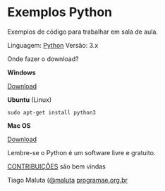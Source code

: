 Exemplos Python
===============

Exemplos de código para trabalhar em sala de aula.

Linguagem: [Python](http://www.python.org)
Versão: 3.x

Onde fazer o download? 

**Windows**

[Download](https://www.python.org/ftp/python/3.2.5/python-3.2.5.msi)

**Ubuntu** (Linux)

	sudo apt-get install python3

**Mac OS**

[Download](http://downloads.activestate.com/ActivePython/releases/3.4.1.0/ActivePython-3.4.1.0-macosx10.6-i386-x86_64.dmg) 

Lembre-se o Python é um software livre e gratuito. 

[CONTRIBUIÇÕES](https://github.com/Programae/python-exemplos/pulls) são bem vindas


Tiago Maluta ([@maluta](https://www.twitter.com/maluta) 
[programae.org.br](http://programae.org.br)



